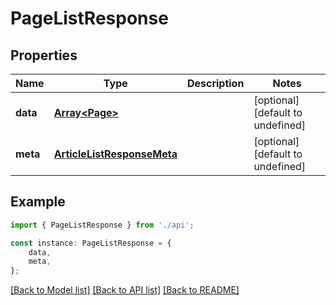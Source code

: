 # PageListResponse


## Properties

Name | Type | Description | Notes
------------ | ------------- | ------------- | -------------
**data** | [**Array&lt;Page&gt;**](Page.md) |  | [optional] [default to undefined]
**meta** | [**ArticleListResponseMeta**](ArticleListResponseMeta.md) |  | [optional] [default to undefined]

## Example

```typescript
import { PageListResponse } from './api';

const instance: PageListResponse = {
    data,
    meta,
};
```

[[Back to Model list]](../README.md#documentation-for-models) [[Back to API list]](../README.md#documentation-for-api-endpoints) [[Back to README]](../README.md)
